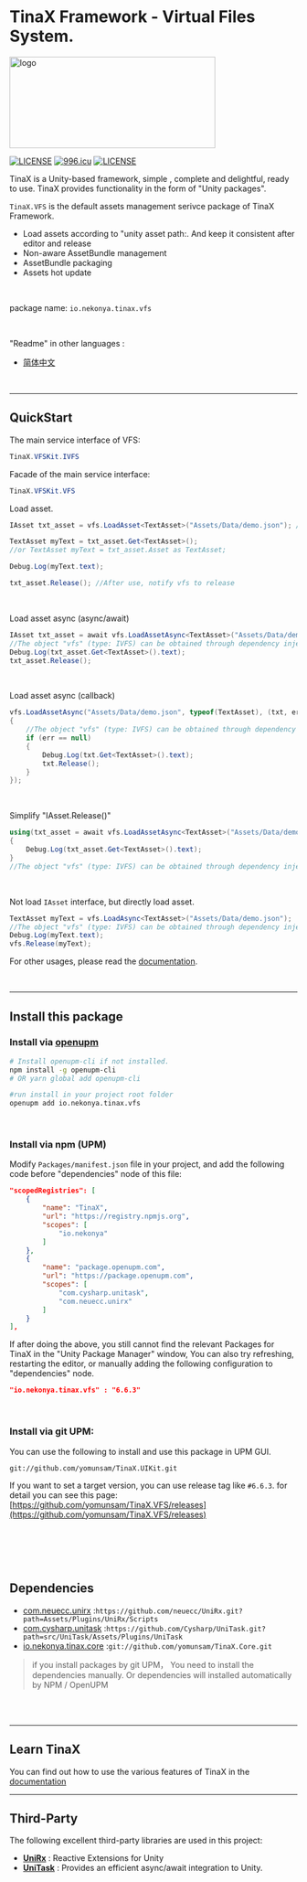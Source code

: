 # TinaX Framework - Virtual Files System.

<img src="https://github.com/yomunsam/TinaX.Core/raw/master/readme_res/logo.png" width = "360" height = "160" alt="logo" align=center />

[![LICENSE](https://img.shields.io/badge/license-NPL%20(The%20996%20Prohibited%20License)-blue.svg)](https://github.com/996icu/996.ICU/blob/master/LICENSE)
<a href="https://996.icu"><img src="https://img.shields.io/badge/link-996.icu-red.svg" alt="996.icu"></a>
[![LICENSE](https://camo.githubusercontent.com/890acbdcb87868b382af9a4b1fac507b9659d9bf/68747470733a2f2f696d672e736869656c64732e696f2f62616467652f6c6963656e73652d4d49542d626c75652e737667)](https://github.com/yomunsam/TinaX/blob/master/LICENSE)

<!-- [![LICENSE](https://camo.githubusercontent.com/3867ce531c10be1c59fae9642d8feca417d39b58/68747470733a2f2f696d672e736869656c64732e696f2f6769746875622f6c6963656e73652f636f6f6b6965592f596561726e696e672e737667)](https://github.com/yomunsam/TinaX/blob/master/LICENSE) -->

TinaX is a Unity-based framework, simple , complete and delightful, ready to use. TinaX provides functionality in the form of "Unity packages". 

`TinaX.VFS` is the default assets management serivce package of TinaX Framework.

- Load assets according to "unity asset path:. And keep it consistent after editor and release
- Non-aware AssetBundle management
- AssetBundle packaging
- Assets hot update

<br>

package name: `io.nekonya.tinax.vfs`

<br>

"Readme" in other languages :

- [简体中文](README_CN.md)

<br>

------

## QuickStart

The main service interface of VFS:

``` csharp
TinaX.VFSKit.IVFS
```
Facade of the main service interface:

``` csharp
TinaX.VFSKit.VFS
```


Load asset.

``` csharp 
IAsset txt_asset = vfs.LoadAsset<TextAsset>("Assets/Data/demo.json"); //The object "vfs" (type: IVFS) can be obtained through dependency injection. or use facade.

TextAsset myText = txt_asset.Get<TextAsset>();
//or TextAsset myText = txt_asset.Asset as TextAsset;

Debug.Log(myText.text);

txt_asset.Release(); //After use, notify vfs to release
```

<br>

Load asset async (async/await)

``` csharp
IAsset txt_asset = await vfs.LoadAssetAsync<TextAsset>("Assets/Data/demo.json")
//The object "vfs" (type: IVFS) can be obtained through dependency injection. or use facade.
Debug.Log(txt_asset.Get<TextAsset>().text);
txt_asset.Release();
```

<br>

Load asset async (callback)

``` csharp
vfs.LoadAssetAsync("Assets/Data/demo.json", typeof(TextAsset), (txt, err) =>
{
    //The object "vfs" (type: IVFS) can be obtained through dependency injection. or use facade.
    if (err == null)
    {
        Debug.Log(txt.Get<TextAsset>().text);
        txt.Release();
    }
});
```

<br>

Simplify "IAsset.Release()"

``` csharp
using(txt_asset = await vfs.LoadAssetAsync<TextAsset>("Assets/Data/demo.json"))
{
    Debug.Log(txt_asset.Get<TextAsset>().text);
}
//The object "vfs" (type: IVFS) can be obtained through dependency injection. or use facade.
```

<br>

Not load `IAsset` interface, but directly load asset.

``` csharp
TextAsset myText = vfs.LoadAsync<TextAsset>("Assets/Data/demo.json");
//The object "vfs" (type: IVFS) can be obtained through dependency injection. or use facade.
Debug.Log(myText.text);
vfs.Release(myText);
```

For other usages, please read the [documentation](https://tinax.corala.space).

<br>

------

## Install this package

### Install via [openupm](https://openupm.com/)

``` bash
# Install openupm-cli if not installed.
npm install -g openupm-cli
# OR yarn global add openupm-cli

#run install in your project root folder
openupm add io.nekonya.tinax.vfs
```

<br>

### Install via npm (UPM)

Modify `Packages/manifest.json` file in your project, and add the following code before "dependencies" node of this file:

``` json
"scopedRegistries": [
    {
        "name": "TinaX",
        "url": "https://registry.npmjs.org",
        "scopes": [
            "io.nekonya"
        ]
    },
    {
        "name": "package.openupm.com",
        "url": "https://package.openupm.com",
        "scopes": [
            "com.cysharp.unitask",
            "com.neuecc.unirx"
        ]
    }
],
```

If after doing the above, you still cannot find the relevant Packages for TinaX in the "Unity Package Manager" window, You can also try refreshing, restarting the editor, or manually adding the following configuration to "dependencies" node.

``` json
"io.nekonya.tinax.vfs" : "6.6.3"
```

<br>

### Install via git UPM:

You can use the following to install and use this package in UPM GUI.  

```
git://github.com/yomunsam/TinaX.UIKit.git
```

If you want to set a target version, you can use release tag like `#6.6.3`. for detail you can see this page: [https://github.com/yomunsam/TinaX.VFS/releases](https://github.com/yomunsam/TinaX.VFS/releases)



<br><br>
------

## Dependencies

- [com.neuecc.unirx](https://github.com/neuecc/UniRx#upm-package) :`https://github.com/neuecc/UniRx.git?path=Assets/Plugins/UniRx/Scripts`
- [com.cysharp.unitask](https://github.com/Cysharp/UniTask#install-via-git-url) :`https://github.com/Cysharp/UniTask.git?path=src/UniTask/Assets/Plugins/UniTask`
- [io.nekonya.tinax.core](https://github.com/yomunsam/tinax.core) :`git://github.com/yomunsam/TinaX.Core.git`

> if you install packages by git UPM， You need to install the dependencies manually. Or dependencies will installed automatically by NPM / OpenUPM

<br><br>

------

## Learn TinaX

You can find out how to use the various features of TinaX in the [documentation](https://tinax.corala.space)

------

## Third-Party

The following excellent third-party libraries are used in this project:

- **[UniRx](https://github.com/neuecc/UniRx)** : Reactive Extensions for Unity
- **[UniTask](https://github.com/Cysharp/UniTask)** : Provides an efficient async/await integration to Unity.
